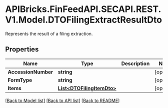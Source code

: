 # APIBricks.FinFeedAPI.SECAPI.REST.V1.Model.DTOFilingExtractResultDto
Represents the result of a filing extraction.

## Properties

Name | Type | Description | Notes
------------ | ------------- | ------------- | -------------
**AccessionNumber** | **string** |  | [optional] 
**FormType** | **string** |  | [optional] 
**Items** | [**List&lt;DTOFilingItemDto&gt;**](DTOFilingItemDto.md) |  | [optional] 

[[Back to Model list]](../../README.md#documentation-for-models) [[Back to API list]](../../README.md#documentation-for-api-endpoints) [[Back to README]](../../README.md)

